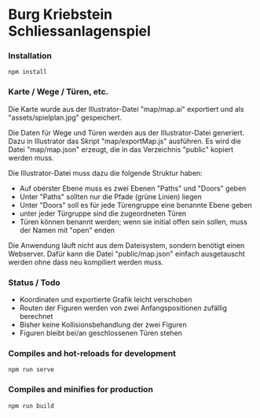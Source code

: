 # Burg Kriebstein Schliessanlagenspiel

### Installation
```
npm install
```

### Karte / Wege / Türen, etc.

Die Karte wurde aus der Illustrator-Datei "map/map.ai" exportiert 
und als "assets/spielplan.jpg" gespeichert.

Die Daten für Wege und Türen werden aus der Illustrator-Datei generiert. Dazu in Illustrator 
das Skript "map/exportMap.js" ausführen. Es wird die Datei "map/map.json" erzeugt, die in das Verzeichnis
"public" kopiert werden muss.

Die Illustrator-Datei muss dazu die folgende Struktur haben:
- Auf oberster Ebene muss es zwei Ebenen "Paths" und "Doors" geben
- Unter "Paths" sollten nur die Pfade (grüne Linien) liegen
- Unter "Doors" soll es für jede Türengruppe eine benannte Ebene geben
- unter jeder Türgruppe sind die zugeordneten Türen
- Türen können benannt werden; wenn sie initial offen sein sollen, muss der Namen mit "open" enden

Die Anwendung läuft nicht aus dem Dateisystem, sondern benötigt einen Webserver.
Dafür kann die Datei "public/map.json" einfach ausgetauscht werden ohne dass neu kompiliert werden muss.

### Status / Todo
- Koordinaten und exportierte Grafik leicht verschoben
- Routen der Figuren werden von zwei Anfangspositionen zufällig berechnet  
- Bisher keine Kollisionsbehandlung der zwei Figuren
- Figuren bleibt bei/an geschlossenen Türen stehen

### Compiles and hot-reloads for development
```
npm run serve
```

### Compiles and minifies for production
```
npm run build
```

